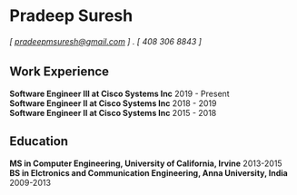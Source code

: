 # Pradeep Suresh
###### [ pradeepmsuresh@gmail.com ] . [ 408 306 8843 ]

Work Experience
---------------
**Software Engineer III at Cisco Systems Inc** 2019 - Present <br>
**Software Engineer II at Cisco Systems Inc** 2018 - 2019 <br>
**Software Engineer II at Cisco Systems Inc** 2015 - 2018 <br>

Education
----------
**MS in Computer Engineering, University of California, Irvine**  2013-2015 <br>
**BS in Elctronics and Communication Engineering, Anna University, India** 2009-2013 <br>

